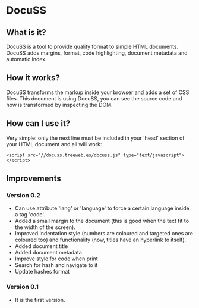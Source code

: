 # DocuSS #

## What is it? ##

DocuSS is a tool to provide quality format to simple HTML documents. DocuSS adds margins, format, code highlighting, document metadata and automatic index.

## How it works? ##

DocuSS transforms the markup inside your browser and adds a set of CSS files. This document is using DocuSS, you can see the source code and how is transformed by inspecting the DOM.

## How can I use it? ##

Very simple: only the next line must be included in your 'head' section of your HTML document and all will work:

```
<script src="//docuss.treeweb.es/docuss.js" type="text/javascript"></script>
```

## Improvements ##

### Version 0.2 ###

* Can use attribute 'lang' or 'language' to force a certain language inside a tag 'code'.
* Added a small margin to the document (this is good when the text fit to the width of the screen).
* Improved indentation style (numbers are coloured and targeted ones are coloured too) and functionality (now, titles have an hyperlink to itself).
* Added document title
* Added document metadata
* Improve style for code when print
* Search for hash and navigate to it
* Update hashes format

### Version 0.1 ###

* It is the first version.
